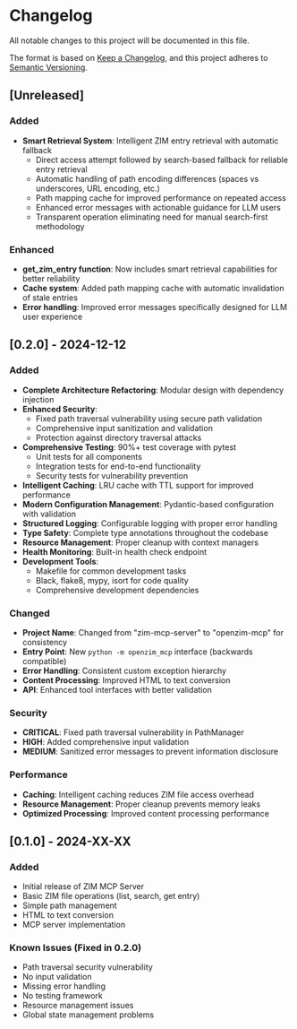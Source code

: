 # Changelog

All notable changes to this project will be documented in this file.

The format is based on [Keep a Changelog](https://keepachangelog.com/en/1.0.0/),
and this project adheres to [Semantic Versioning](https://semver.org/spec/v2.0.0.html).

## [Unreleased]

### Added

- **Smart Retrieval System**: Intelligent ZIM entry retrieval with automatic fallback
  - Direct access attempt followed by search-based fallback for reliable entry retrieval
  - Automatic handling of path encoding differences (spaces vs underscores, URL encoding, etc.)
  - Path mapping cache for improved performance on repeated access
  - Enhanced error messages with actionable guidance for LLM users
  - Transparent operation eliminating need for manual search-first methodology

### Enhanced

- **get_zim_entry function**: Now includes smart retrieval capabilities for better reliability
- **Cache system**: Added path mapping cache with automatic invalidation of stale entries
- **Error handling**: Improved error messages specifically designed for LLM user experience

## [0.2.0] - 2024-12-12

### Added

- **Complete Architecture Refactoring**: Modular design with dependency injection
- **Enhanced Security**: 
  - Fixed path traversal vulnerability using secure path validation
  - Comprehensive input sanitization and validation
  - Protection against directory traversal attacks
- **Comprehensive Testing**: 90%+ test coverage with pytest
  - Unit tests for all components
  - Integration tests for end-to-end functionality
  - Security tests for vulnerability prevention
- **Intelligent Caching**: LRU cache with TTL support for improved performance
- **Modern Configuration Management**: Pydantic-based configuration with validation
- **Structured Logging**: Configurable logging with proper error handling
- **Type Safety**: Complete type annotations throughout the codebase
- **Resource Management**: Proper cleanup with context managers
- **Health Monitoring**: Built-in health check endpoint
- **Development Tools**: 
  - Makefile for common development tasks
  - Black, flake8, mypy, isort for code quality
  - Comprehensive development dependencies

### Changed

- **Project Name**: Changed from "zim-mcp-server" to "openzim-mcp" for consistency
- **Entry Point**: New `python -m openzim_mcp` interface (backwards compatible)
- **Error Handling**: Consistent custom exception hierarchy
- **Content Processing**: Improved HTML to text conversion
- **API**: Enhanced tool interfaces with better validation

### Security

- **CRITICAL**: Fixed path traversal vulnerability in PathManager
- **HIGH**: Added comprehensive input validation
- **MEDIUM**: Sanitized error messages to prevent information disclosure

### Performance

- **Caching**: Intelligent caching reduces ZIM file access overhead
- **Resource Management**: Proper cleanup prevents memory leaks
- **Optimized Processing**: Improved content processing performance

## [0.1.0] - 2024-XX-XX

### Added

- Initial release of ZIM MCP Server
- Basic ZIM file operations (list, search, get entry)
- Simple path management
- HTML to text conversion
- MCP server implementation

### Known Issues (Fixed in 0.2.0)

- Path traversal security vulnerability
- No input validation
- Missing error handling
- No testing framework
- Resource management issues
- Global state management problems
